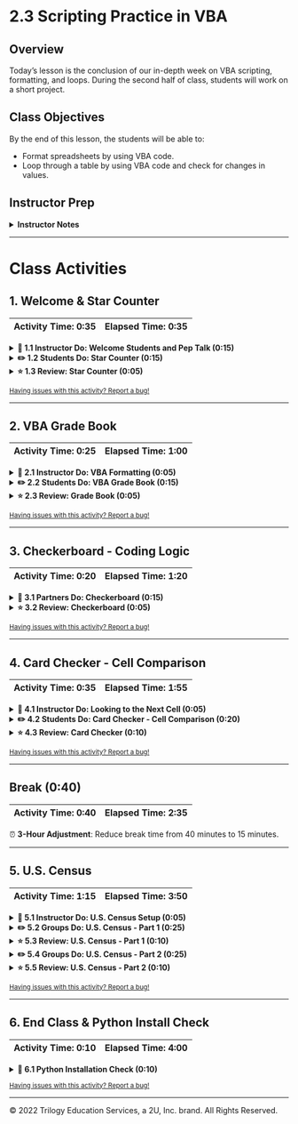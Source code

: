 # 2.3 Scripting Practice in VBA

## Overview

Today’s lesson is the conclusion of our in-depth week on VBA scripting, formatting, and loops.
During the second half of class, students will work on a short project.

## Class Objectives

By the end of this lesson, the students will be able to: 

* Format spreadsheets by using VBA code.
* Loop through a table by using VBA code and check for changes in values.

## Instructor Prep

<details>
  <summary><strong>Instructor Notes</strong></summary>

* You may find that this lesson falls on a weekday due to a holiday shifting the course schedule. If so, we have provided notes within the lesson plan that will allow you to **easily adjust the length of the lesson to fit into a weekday class**.

  * Be on the lookout for a **3-Hour Adjustment** note at the top of activities in this lesson plan. If this class is being taught on a weekday, please follow the directions found in the note. Keep in mind that breaks will be reduced from 40 minutes to the typical 15 minutes for a weekday class as well.

  * Shortening these activities could potentially prevent students from finishing them, so please remind them to use office hours to clear up any questions.

* In preparation for 3.1, TAs should use today to confirm each student's Python environment. The installation for Python will generally lead to a few issues, especially for Windows users. To help minimize issues, students will be given the installation guide at the beginning of class. Ask that they confirm their install with a TA during the break or today’s office hours. A common issue is the lack of PATH variable set for Anaconda.

* Students will spend much of today's class working in groups on a small-scale project that covers everything that they have learned so far. While this activity may be challenging, it will be a good indicator of how well the students will be able to handle this week's homework.

* Coding can be stressful, and many of your students may be feeling the pressure of learning so much in such a short amount of time. Keep them confident and motivated. Make jokes, and try to keep them smiling. Assure them that perseverance is a critical facet of programming. Any code will function eventually, as long as you keep at it.

* This lesson marks the first time we will be offering students a significant portion of the class time to complete a small-scale project. Be sure to set concrete stopping points where you bring everyone in the class back together to go over individual parts of the code. This ensures no student or group is left behind if they are struggling.

* Please reference our [Student FAQ](../../../05-Instructor-Resources/README.md#unit-02-vba-scripting) for answers to questions frequently asked by students of this program. If you have any recommendations for additional questions, feel free to log an issue or a pull request with your desired additions.

* Lastly, as a reminder, these slideshows are for **instructor use only**; when distributing slides to students, please first export the slides to a PDF file. You may then distribute the PDF file through Slack.

</details>

- - -

# Class Activities

## 1. Welcome & Star Counter

| Activity Time:       0:35 |  Elapsed Time:      0:35  |
|---------------------------|---------------------------|

<details>
  <summary><strong>📣 1.1 Instructor Do: Welcome Students and Pep Talk (0:15)</strong></summary>

* Welcome your class to their final day of VBA.

* Before you begin class, send out [Conda_Installation.md](../../../00-Prework/Conda_Installation.md) to make sure their Python environment is installed before the start of the next class.

  * To verify the installation of the Python environments, students can type into their terminal or git-bash:

  ```sh
  conda list | grep jupyter
  # Or to search a specific environment by name,
  # first list all defined virtual environments:
  conda env list
  # Then use the name of an environment as the argument to the -n parameter:
  conda list -n PythonData | grep jupyter
  ```

  * Ask students to find a TA before they leave for the day and to verify that their Python environment is ready for the next class.

  * Ask students to seek out a TA during the break or office hours if they have any installation issues.

  * Assure students that there will be enough time to work through this during the break, so they don't worry about it during the VBA activities.

* Students have probably noticed that this unit has been more challenging than the previous one. They may even be feeling a little stressed out or frustrated. Let them know that everything is going to be okay. For many of them, this week marks their first foray into programming, and no one expects perfection on the first go. Reassure them that as long as they put in the hours to practice and don’t give up hope, they will come out of this week with a strong understanding of basic programming.

* Open the [slideshow](https://docs.google.com/presentation/d/1s1B-vc1c0XmWl0jDrU55LapwJMJrrIViGTxDhrtu_FM/edit?usp=sharing), and go through the slides. Along the way, explain the following:

  * Tell students that programming takes time to learn, and trying to learn everything at the last minute is tough. 

  * Explain that it’s important that students study correctly, and if something takes too long, they should ask for help.

  * Have students try to explain what a `for` loop does. Use the slides to provide a visualization of how a `for` loop works.

  * Have students try to explain what a nested `for` loop does. Use the slides to provide a visualization of how a nested `for` loop works.

  * Finally, answer any questions that students may have.

</details>

<details>
  <summary><strong>✏️ 1.2 Students Do: Star Counter (0:15)</strong></summary>

* Start today's class off with a short warm-up and review of what we covered during our last two meetings.

* We'll be sending students an Excel spreadsheet containing 50 rows of "review data" for Spanish and French online language courses. Using their knowledge of VBA, students will determine the total number of stars that each user gave their respective program; they will then find the total number of stars both programs received.

* The following GIF captures the resulting spreadsheet: 

![StarCounter Gif](Images/StarCounter.gif)

* **Files**

  * [Activities/01-Stu_StarsCounter/README.md](Activities/01-Stu_StarsCounter/README.md)
  * [Activities/01-Stu_StarsCounter/Unsolved/star_counter.xlsm](Activities/01-Stu_StarsCounter/Unsolved/star_counter.xlsm)

* **Instructions**

  * Create a VBA script that counts the number of "Full Stars" per row and enters the count into the Total column. Starter code is provided, but feel free to start from scratch if you want an extra challenge :-).

* **Bonus**

  * Instead of hard-coding the last number of the loop, use VBA to determine the last row automatically (so, do not use `for i = 2 to 51`)

  * Create two charts:

    *  Create a bar chart to check if there is a relationship between program type and rating 

    * Create a line graph to check if there is a relationship between review date and rating

* **Hints**

  * You will need to use a nested `for` loop.

  * You will need to create a variable to hold the number of stars and you will need to continually reset this variable at the start of each row.

</details>

<details>
  <summary><strong>⭐ 1.3 Review: Star Counter (0:05)</strong></summary>

* Open up [01-Stu_StarsCounter/StarCounter_Solved_WithVBA](Activities/01-Stu_StarsCounter/Solved/star_counter_with_VBA.xlsm), go through the code with your class, and check for any questions.

* In your discussion of the basic solution, be sure to point out the following:

  * The code loops through Rows 2 to 51 in our first loop.

  * For each row in the first loop, the code then loops through Columns 4 to 8 for that row within the second loop.

  * Every time we find a "Full-Star" value within a column, we add one to our `StarCounter`.

  * The value of `StarCounter` is placed within a new cell after the conclusion of the second loop, and then we move on to the next value in the first loop.

  ```vb
  Sub StarCounter()

    ' Create a variable to hold the StarCounter. We will repeatedly use this.
    dim StarCounter as Integer

    ' Loop through each row
    for i = 2 to 51

      ' Initially set the StarCounter to be 0 for each row
      StarCounter = 0

      ' While in each row, loop through each star column
      for j = 4 to 8

        ' If a column contains the word "Full-Star"...
        if (Cells(i, j).value = "Full-Star") then

          ' Add 1 to the StarCounter
          StarCounter = StarCounter + 1

        end if

      Next j

      ' Once we've iterated through each column in row i, print the value in the total column.
    Cells(i, 9).value = StarCounter

    Next i

  End Sub
  ```

* Data Source: Dataset generated by Trilogy Education Services, LLC.


</details>

<sub>[Having issues with this activity? Report a bug!](https://form.jotform.com/200705887599168?activityOr=1+-+Welcome+%26+Star+Counter&lessonpageTitle=Scripting+Practice+in+VBA&lessonpageNumber=2.3&whereIs=DataViz-Lesson-Plans+GitHub&typeA18=https%3A%2F%2Fgithub.com%2Fcoding-boot-camp%2FDataViz-Lesson-Plans%2Fblob%2Fv1.1%2FDataviz-Lesson-Plans%2F01-Lesson-Plans%2F02-VBA-Scripting%2F3%2FLessonPlan.md)</sub>

- - -

## 2. VBA Grade Book

| Activity Time:       0:25 |  Elapsed Time:      1:00  |
|---------------------------|---------------------------|

<details>
  <summary><strong>📣 2.1 Instructor Do: VBA Formatting (0:05)</strong></summary>

* Not only can we use VBA to change the values within cells, but we can also easily code in formatting with a variety of functions.

* The following image captures four unformatted columns:

  ![Without Formatting](Images/WithoutFormatting-VBA.png)

* Open [02-Ins_Formatter/formatter.xlsm](Activities/02-Ins_Formatter/Solved/formatter.xlsm) in Excel, and explain to students how we can use VBA to fill each of these cells with their respective colors.

  * Within the VBA editor, write the following code:

  ```vba
  Sub formatter()

    ' Set the Font color to Red
    Range("A1").Font.ColorIndex = 3

    ' Set the Cell Colors to Red
    Range("A2:A5").Interior.ColorIndex = 3

  ```

* Check if your students can guess what this code will do.

  * “The text in cell A1 will be colored red.”

  * “The interiors of cells A2 to A5 will be filled with red as well.”

  * The following GIF demonstrates the result of our code:

  ![Paint the Cells Red](Images/PaintTheCellsRed.gif)

  * Your students may be wondering about the value "3" and how it corresponds to the color red. The answer is that Excel has divided its palette into 56 colors and assigned each color a numeric value. Your students can find a helpful chart for these values by following [this link](http://dmcritchie.mvps.org/excel/colors.htm).

* Now that your students have a guide to the colors, have them help you create the code that will color Columns B, C, and D.

  * The following GIF captures the result of our code:

  ![Paint the Cell Rainbow](Images/PaintTheCellRainbow.gif)

  * Point out how the code is mostly the same as when we painted the cells red; the only values that change are the cells referenced and the numeric color values.

* Check if your students have any questions regarding VBA formatting before moving on to the next activity.

</details>

<details>
  <summary><strong>✏️ 2.2 Students Do: VBA Grade Book (0:15)</strong></summary>

* Now, your students will create an Excel application that checks a fictional student's grade and performs actions based on the grade.

* The following GIF captures this application in action:

  ![Grade Book](Images/GradeBook.gif)

* Once you have guided students through an example of how this application will function, send out the starter file and instructions.

* **Files**

  * [Activities/03-Stu_Gradebook-Conditionals/README.md](Activities/03-Stu_Gradebook-Conditionals/README.md)
  * [Activities/03-Stu_Gradebook-Conditionals/Unsolved/grader.xlsm](Activities/03-Stu_Gradebook-Conditionals/Unsolved/grader.xlsm)

* **Instructions**

  * Using `grader.xlsm` as a starting point, create a grade calculator using **conditionals**. This calculator will convert a student's numeric grade into a letter grade and then style the resulting cell accordingly.

* If the score is 90 or higher:
  * Add an "A" in the letter grade cell.
  * Fill the Pass/Warning/Fail cell with the color green.
  * Add the text “Pass” to the Pass/Warning/Fail cell.

* If the score is between 80 and 89: 
  * Add a "B" in the letter grade cell.
  * Fill the Pass/Warning/Fail cell with the color green. 
  * Add the text “Pass” to the Pass/Warning/Fail cell.
  * Note that the number range is inclusive, so a score up to 89.9 will stay in the "B" grade range and not be rounded up.

* If the score is between 70 and 79 (inclusive): 
  * Add a "C" in the letter grade cell. 
  * Fill the Pass/Warning/Fail cell with the color yellow.
  * Add the text "Warning" to the Pass/Warning/Fail cell.

* Finally, if the score is below 70:
  * Add an “F” in the letter grade cell. 
  * Fill the Pass/Warning/Fail cell with the color red. 
  * Add the text “Fail” to the Pass/Warning/Fail cell.

* **Bonus**

  * Create a second button that resets the grades to the original state and then establishes the previous grade in a row labeled "Last Grade."

</details>

<details>
  <summary><strong>⭐ 2.3 Review: Grade Book (0:05)</strong></summary>

* Open  [03-Stu_Gradebook-Conditionals/graderSolved.xlsm](Activities/03-Stu_Gradebook-Conditionals/Solved/grader.xlsm), go through the code with your class, and check for any questions.

* While discussing the solution, be sure to cover the following points:

  * Point out how you are modifying the formatting and value of Cells B2 and C2 based on the value stored within A2. When the value of A2 changes, so does the formatting and value of Cells B2 and C2.

  * Due to the number of possible inputs, our code includes plenty of conditionals to account for every possible letter grade, for example:

```vb
Sub GradeBook()

  ' Check if the student's grade is greater than or equal to 90...
  If Cells(2, 2).Value >= 90 Then

      ' Establish that the grade is Passing
      Cells(2, 3).Value = "Pass"

      ' Color the Passing grade green
      Cells(2, 3).Interior.ColorIndex = 4

      ' Set the letter grade to "A"
      Cells(2, 4).Value = "A"

  ' Check if the student's grade is greater than or equal to 80...
  ElseIf Cells(2, 2).Value >= 80 Then

      ' Establish that the grade is Passing
      Cells(2, 3).Value = "Pass"

      ' Color the Passing grade green
      Cells(2, 3).Interior.ColorIndex = 4

      ' Set the letter grade to "B"
      Cells(2, 4).Value = "B"
```

  * For the bonus, the code needs to collect the previous values of A2, B2, and C2 before moving the values into three new cells and then clearing the information stored in Row 2.

</details>

<sub>[Having issues with this activity? Report a bug!](https://form.jotform.com/200705887599168?activityOr=2+-+VBA+Grade+Book&lessonpageTitle=Scripting+Practice+in+VBA&lessonpageNumber=2.3&whereIs=DataViz-Lesson-Plans+GitHub&typeA18=https%3A%2F%2Fgithub.com%2Fcoding-boot-camp%2FDataViz-Lesson-Plans%2Fblob%2Fv1.1%2FDataviz-Lesson-Plans%2F01-Lesson-Plans%2F02-VBA-Scripting%2F3%2FLessonPlan.md)</sub>

- - -

## 3. Checkerboard - Coding Logic

| Activity Time:       0:20 |  Elapsed Time:      1:20  |
|---------------------------|---------------------------|

<details>
  <summary><strong>👥 3.1 Partners Do: Checkerboard (0:15)</summary></strong>

* Emphasize to students that this next activity is designed to help them understand coding logic; the VBA formatting involved is secondary to the underlying logic.

* Students must create an 8-by-8 checkerboard pattern using only VBA scripts. This means creating a script that formats cells based on whether they are even or odd. Open [04-Stu_Checkerboard-CodingLogic/checkerboard_solved.xlsm](Activities/04-Stu_Checkerboard-CodingLogic/Solved/checkerboard.xlsm), and demonstrate the solution.

  * The following GIF captures the demonstration of the solution.

  ![CheckerBoard](Images/CheckerBoard.gif)

* **Instructions**

  * Using VBA scripts, create an 8-by-8 grid with alternating red and black squares.

* **Hints**

  * You will need to use nested `for` loops, conditionals, the `MOD()` function, and formatting to create the board.

  * This is a tricky problem! Try to pseudocode a plan first.

    * Unlike previous activities, this one can be solved in many different ways. While some methods may be more efficient, simply finding a solution to the problem is a great start!

</details>

<details>
  <summary><strong>⭐ 3.2 Review: Checkerboard (0:05)</strong></summary>

* Open the [04-Stu_Checkerboard-CodingLogic/checkerboard_solved.xlsm](Activities/04-Stu_Checkerboard-CodingLogic/Solved/checkerboard.xlsm), review the code with your class, and check for any questions.

* While discussing this activity's solution, note that this is not the “correct” or “optimal” way to solve this problem. Check in with students as you go, and ask if they did anything differently.

* Be sure to cover the following points:

  * This solution uses two `for` loops, a variable, and an `if-else` conditional.

  * With each iteration of our loops, the variable goes up by one.

  * If the variable is even, the cell is formatted to be black. Otherwise, it is formatted to be red.

```vb
Sub CheckerBoard()

  ' Setup a counter to track cell number
  Dim cellnumber as Integer
  Dim i, j As Integer
  cellnumber = 1

  ' Loop through each row of the board
  For i = 1 to 8

    ' Loop through each column of the board
    For j = 1 to 8

      ' If we are on a cell that is divisible by 2 then color it black
      If (cellnumber Mod 2 = 0) then

        Cells(i, j).Interior.ColorIndex = 1

      ' Otherwise color it red
      Else

        Cells(i, j).Interior.ColorIndex = 3

      End if

      ' Add one to our cell number each time
      cellnumber = cellnumber + 1

    Next j

    ' Whenever we start on a new row, we also add one to the cell number (to create the alternation)
    cellnumber = cellnumber + 1

  Next i

End Sub
```

</details>

<sub>[Having issues with this activity? Report a bug!](https://form.jotform.com/200705887599168?activityOr=3+-+Checkerboard+-+Coding+Logic&lessonpageTitle=Scripting+Practice+in+VBA&lessonpageNumber=2.3&whereIs=DataViz-Lesson-Plans+GitHub&typeA18=https%3A%2F%2Fgithub.com%2Fcoding-boot-camp%2FDataViz-Lesson-Plans%2Fblob%2Fv1.1%2FDataviz-Lesson-Plans%2F01-Lesson-Plans%2F02-VBA-Scripting%2F3%2FLessonPlan.md)</sub>

- - -

## 4. Card Checker - Cell Comparison

| Activity Time:       0:35 |  Elapsed Time:      1:55  |
|---------------------------|---------------------------|

<details>
  <summary><strong>📣 4.1 Instructor Do: Looking to the Next Cell (0:05)</strong></summary>

* When looping through rows and/or columns, it can be necessary to check for changes and then run some alternative code based on those changes.

  * For example, you might want to count how many cells in a column contain a specific value. One way to do this is to loop through the cells, comparing each cell to the one below it, and add 1 to a counter if both cells match.

* Open up [05-Ins_NextCells/NextCells.xlsx](Activities/05-Ins_NextCells/Solved/next_cells.xlsx), and copy the code from [05-Ins_NextCells/NextCells.vbs](Activities/05-Ins_NextCells/Solved/next_cells.vbs) into the VBA editor.

* The following image captures the contents of the Excel file. 

![CheckingCells](Images/CheckingCells.png)

* Go through the code with your students.

  * Point out how we are looping through the rows in the first column and printing a message to the screen whenever the value changes from one row to the next.

  * Feel free to change the column variable to 2 and then 3 to show students how this code is checking for changes against the previous value (Texas versus New York, New York versus Nebraska, Nebraska versus Texas)

* Check for any questions before moving on to the next activity.

</details>

<details>
  <summary><strong>✏️ 4.2 Students Do: Card Checker - Cell Comparison (0:20)</strong></summary>

* This activity is designed to solidify how important it is to check for changes in cell values and perform calculations whenever those changes occur.

* Students will use a VBA script to create a summary table based on a series of values stored in an Excel spreadsheet, as captured in the following GIF:

![CreditCardChecker](Images/CreditCardChecker.gif)

* Once you have demonstrated to students what they will be working to accomplish, send out the data file and instructions for this activity.

* **Files**

  * [Activities/06-Stu_CreditCardChecker-CellComparison/README.md](Activities/06-Stu_CreditCardChecker-CellComparison/README.md)
  * [Activities/06-Stu_CreditCardChecker-CellComparison/Unsolved/credit_charges.xlsm](Activities/06-Stu_CreditCardChecker-CellComparison/Unsolved/credit_charges.xlsm)

* **Instructions**

  * Create a VBA script that will process the credit card purchases by identifying each of the unique brands listed.

  * For the _basic_ assignment, create a single pop-up message for each of the credit card brands listed by looping through the list.

  * For the _advanced_ assignment, add up the total value of credit card purchases for each brand, and put the information in the summary table.

</details>

<details>
  <summary><strong>⭐ 4.3 Review: Card Checker (0:10)</strong></summary>

* Open up [06-Stu_CreditCardChecker-CellComparison/Solved/credit_charges.xlsm](Activities/06-Stu_CreditCardChecker-CellComparison/Solved/credit_charges.xlsm), review the code with your class, and check for any questions.

* Cover the following key points in your review of this activity:

  * The code loops through all of the rows containing credit card purchases.

  * The code then checks for instances when the contents of a cell in Column A do not match the contents of the cell in the following row.

  * Whenever the contents of the two cells do not match, we print the contents of the first cell to a message box before continuing.

  ```vb
  Sub credit_card()

    ' Set an initial variable for holding the brand name
    Dim Brand_Name As String

    ' Loop through all credit card purchases
    For i = 2 To 101

      ' Check if we are still within the same credit card brand, if we are not...
      If Cells(i + 1, 1).Value <> Cells(i, 1).Value Then

        ' Message Box the unique Bank Name
        MsgBox(Cells(i, 1).Value)

      End If

    Next i

  End Sub
  ``

* Cover the following key points for the advanced solution:

  * The code is very similar to the basic solution. The main difference is that it is now adding to the `Brand_Total` variable whenever a different value in Column A is _not_ found.

  * Whenever a change _is_ found, the application will add the value of the final row of the brand to the total before placing the `Brand_Name` and `Brand_Total` into a summary table.

  * The `Summary_Table_Row` variable keeps track of the row where we should print the next line of data so that there is no overwriting.

  ```vb
  Sub credit_card()

    ' Set an initial variable for holding the brand name
    Dim Brand_Name As String

    ' Set an initial variable for holding the total per credit card brand
    Dim Brand_Total As Double
    Brand_Total = 0

    ' Keep track of the location for each credit card brand in the summary table
    Dim Summary_Table_Row As Integer
    Summary_Table_Row = 2

    ' Loop through all credit card purchases
    For i = 2 To 101

      ' Check if we are still within the same credit card brand, if it is not...
      If Cells(i + 1, 1).Value <> Cells(i, 1).Value Then

        ' Set the Brand name
        Brand_Name = Cells(i, 1).Value

        ' Add to the Brand Total
        Brand_Total = Brand_Total + Cells(i, 3).Value

        ' Print the Credit Card Brand in the Summary Table
        Range("G" & Summary_Table_Row).Value = Brand_Name

        ' Print the Brand Amount to the Summary Table
        Range("H" & Summary_Table_Row).Value = Brand_Total

        ' Add one to the summary table row
        Summary_Table_Row = Summary_Table_Row + 1
      
        ' Reset the Brand Total
        Brand_Total = 0

      ' If the cell immediately following a row is the same brand...
      Else

        ' Add to the Brand Total
        Brand_Total = Brand_Total + Cells(i, 3).Value

      End If

    Next i

  End Sub
  ```
* Data Source: Dataset generated by Trilogy Education Services, LLC.

</details>

<sub>[Having issues with this activity? Report a bug!](https://form.jotform.com/200705887599168?activityOr=4+-+Card+Checker+-+Cell+Comparison&lessonpageTitle=Scripting+Practice+in+VBA&lessonpageNumber=2.3&whereIs=DataViz-Lesson-Plans+GitHub&typeA18=https%3A%2F%2Fgithub.com%2Fcoding-boot-camp%2FDataViz-Lesson-Plans%2Fblob%2Fv1.1%2FDataviz-Lesson-Plans%2F01-Lesson-Plans%2F02-VBA-Scripting%2F3%2FLessonPlan.md)</sub>

- - -

## Break (0:40)

| Activity Time:       0:40 |  Elapsed Time:      2:35  |
|---------------------------|---------------------------|

⏰ **3-Hour Adjustment**: Reduce break time from 40 minutes to 15 minutes.

- - -

## 5. U.S. Census

| Activity Time:       1:15 |  Elapsed Time:      3:50  |
|---------------------------|---------------------------|

<details>
  <summary><strong>📣 5.1 Instructor Do: U.S. Census Setup (0:05)</strong></summary>

* For the rest of class, students will work in small groups to create a VBA script that takes an Excel workbook with multiple sheets of U.S. Census data, formats each sheet to improve readability, and then combines all of the data into a single table.

* Let students know that we’ll use Census data throughout the course. Later on, students will learn how to access the data themselves, but for this exercise, we will use precollected data from the Census API.

* Students should place one person from their group in charge of writing the code. This arrangement promotes collaboration and ensures that students work at the same general pace.

* Let students know that this activity will be divided into parts, and we will review each part as a class before moving on.

</details>

<details>
  <summary><strong>✏️ 5.2 Groups Do: U.S. Census - Part 1 (0:25)</strong></summary>

* ⏰ **3-Hour Adjustment**: Skip this **Groups Do** activity, and continue to the Review activity.

* Open up and share the [unsolved](Activities/07-Stu_Census_Pt1/Unsolved/census_data_2016-2019_pt1.xlsm) version of the data. Provide students with a brief description of the workbook, which is captured in the following image:

![Census Part 1 Unsolved](Images/Census_pt1_unsolved.png)

  * This data is not ideally formatted for analysis. For example, the year is contained in the sheet names instead of cells, and the “Place” column contains both the county and state. So, in this activity, the students will create a VBA script to parse the data into a more usable format. 

* Open the solution file [Activities/07-Stu_Census_Pt1/Solved/census_data_2016-2019_pt1.xlsm](Activities/07-Stu_Census_Pt1/Solved/census_data_2016-2019_pt1.xlsm) and show students what they are working towards. Share the following image with the students to use as a reference.

![Census Part 1 Solved](Images/Census_pt1_solved.png)

  * It’s recommended that students first write the code to format a single sheet; then, once they’ve successfully formatted one sheet, modify the code to loop through and format the other worksheets in the workbook.   

* After answering any questions from students, send out the following files and instructions.

* **Files**

  * [Activities/07-Stu_Census_Pt1/README.md](Activities/07-Stu_Census_Pt1/README.md)
  * [Activities/07-Stu_Census_Pt1/Unsolvedcensus_data_2016-2019_pt1.xlsm](Activities/07-Stu_Census_Pt1/Unsolved/census_data_2016-2019_pt1.xlsm)

* **Instructions**

 1. Extract the number before the phrase "\_census_data" to figure out the year.

 2. Add the year to the first column of each spreadsheet.

 3. Split the "Place" column into "County" and "State".

 4. Convert the household and per capita income columns to currency values for all cells.

* **Hints**

  * We will need to use a [For Each loop](https://docs.microsoft.com/en-us/dotnet/visual-basic/language-reference/statements/for-each-next-statement); in Excel, we can use `For Each` to loop over each worksheet in the workbook, no matter how many there are. The syntax to loop over all worksheets is provided below:

  ```vb
    For Each ws In Worksheets
      ' do stuff with the worksheet (ws) '
    Next ws

  ```

  * Get the formatting right on one sheet before creating a loop that formats each sheet within your workbook.

  * If you’d like a helpful resource about looping through all worksheets in a workbook, check out this [documentation](https://support.microsoft.com/en-us/help/142126/macro-to-loop-through-all-worksheets-in-a-workbook).

</details>

<details>
  <summary><strong>⭐ 5.3 Review: U.S. Census - Part 1 (0:10)</strong></summary>

* ⏰ **3-Hour Adjustment**: This review activity is now an **Everyone Do**.

  * Spend 20 minutes on this activity.

  * Use this review section as guidance for talking points as you live-code with the students.

  * Be sure to take your time and answer all student questions along the way.

* Open up [07-Stu_Census_Pt1/census_data_2016-2019_pt1.xlsm](Activities/07-Stu_Census_Pt1/Solved/census_data_2016-2019_pt1.xlsm), review the code with your class, and check for any questions.

* Cover the following key points:

  * To loop through all worksheets using VBA, we use a `For Each` loop that loops through the built-in array of `Worksheets`.

```vb
Sub Census_pt1()

    ' --------------------------------------------
    ' LOOP THROUGH ALL SHEETS
    ' --------------------------------------------
    For Each ws In Worksheets
```

  * To collect the year, the code looks at the name of the current worksheet, `ws.Name`, and then splits the name where underscores are used. The code can then place the extracted year by referencing `CensusYear(0)`, since the year is stored at index 0 in the `CensusYear` array.  Note that the code will cause an error if the array is named `Year`, which is why we use a more specific variable name.

```vb
        ' Create a Variable to Hold File Name, Last Row, and Year
        Dim WorksheetName As String

        ' Determine the Last Row
        LastRow = ws.Cells(Rows.Count, 1).End(xlUp).Row

        ' Grabbed the WorksheetName
        WorksheetName = ws.Name
        'MsgBox WorksheetName

        ' Split the WorksheetName
        CensusYear = Split(WorksheetName, "_")
        'MsgBox CensusYear(0)

        ' Add a Column for the Year
        ws.Range("A1").EntireColumn.Insert

        ' Add the word Year to the First Column Header
        ws.Cells(1, 1).Value = "Year"

        ' Add the Year to all rows
        ws.Range("A2:A" & LastRow) = CensusYear(0)
```

  * To collect the place and split it into two columns for county and state, the code adds a new “State” column after "Place" and then renames the headers. Next, it loops through the "Place" column and splits the contents at the comma; then, it places the County value at index 0 into the "County" cell and the State value at index 1 into the "State" cell.

```vb
        ' --------------------------------------------
        ' SPLIT COUNTY AND STATE
        ' --------------------------------------------

        ' Add the State Column after County
        ws.Range("C1").EntireColumn.Insert
        
        ' Rename Place to County
        ws.Cells(1, 2).Value = "County"
        
        ' Label State Column
        ws.Cells(1, 3).Value = "State"

        ' Split County and State and store values in appropriate
        ' column by looping through and renaming each
        For i = 2 To LastRow
            CountyState = ws.Cells(i, 2).Value
            CSSplit = Split(CountyState, ", ")
            'MsgBox CSSplit(1)
            ws.Cells(i, 2).Value = CSSplit(0)
            ws.Cells(i, 3).Value = CSSplit(1)
            ' MsgBox Cells(i, 2)
            ' MsgBox CSSplit(0)

        Next i
```

  * Finally, to add the currency number format to our income data, the code simply loops through all rows from Row 2 on and the two columns that refer to income&mdash;now the sixth and seventh columns in the sheet&mdash;and applies the "Currency" style.

```vb
        ' --------------------------------------------
        ' CORRECT THE CURRENCY FORMAT
        ' --------------------------------------------

        ' Add the currency
        For i = 2 To LastRow

            ' For columns Household and Per Capita Income only
            For j = 6 To 7

                ws.Cells(i, j).Style = "Currency"

            Next j

        Next i
```

* Send out the code for this part of the activity so that any groups that may have fallen behind can move on to Part 2.

Data Source: [U.S. Census API - ACS 5-Year Estimates 2016-2019](https://www.census.gov/data/developers/data-sets/census-microdata-api.ACS_5-Year_PUMS.html)

</details>

<details>
  <summary><strong>✏️ 5.4 Groups Do: U.S. Census - Part 2 (0:25)</strong></summary>

* ⏰ **3-Hour Adjustment**: Skip this **Groups Do** activity, and continue to the Review activity.

* In this second part of the project, students will be combining all the worksheets into one massive table in a new sheet.

  * They will need to loop through each sheet, select each row of data, and move it into the new sheet.

  * The following image captures the resulting spreadsheet:

![Census Part 2](Images/CensusPart2.png)

* Once you’ve described the solved version of the activity, send out the following file and instructions:

* **Files**

  * [08-Stu_Census_Pt2/census_data_2016-2019_pt2.xlsm](Activities/08-Stu_Census_Pt2/Unsolved/census_data_2016-2019_pt2.xlsm)

* **Instructions**

  1. Loop through every worksheet, and select the year contents.

  2. Copy the year contents, and paste them into the `Combined_Data` tab

</details>

<details>
  <summary><strong>⭐ 5.5 Review: U.S. Census - Part 2 (0:10)</strong></summary>

* ⏰ **3-Hour Adjustment**: This review activity is now an **Everyone Do**.

  * Spend 20 minutes on this activity.

  * Use this review section as guidance for talking points as you live-code with the students.

  * Be sure to take your time and answer all student questions along the way.

* Open up [Activities/08-Stu_Census_Pt2/census_data_2016-2019_pt2.xlsx](Activities/08-Stu_Census_Pt2/Unsolved/census_data_2016-2019_pt2.xlsm) and [08-Stu_Census_Pt2/census_pt2.vbs](Activities/08-Stu_Census_Pt2/Solved/census_pt2.vbs), and combine them into one file. Now, review the combined solution with your class, and check for any questions.

* Cover the following key points for this part of the activity:

  * The code sets a variable for the location of the "Combined_Data" worksheet in the workbook. If this sheet has not been created, the code should return an error.

  * Once again, the code uses a `For Each` loop to move through each worksheet in the workbook.

  * The code finds the final row on each sheet and then collects all the data on the sheet before transplanting it into the combined sheet.

```vb
Sub Census_pt2()

    ' Add a sheet named "Combined Data"
    Sheets.Add.Name = "Combined_Data"
    'move created sheet to be first sheet
    Sheets("Combined_Data").Move Before:=Sheets(1)
    ' Specify the location of the combined sheet
    Set combined_sheet = Worksheets("Combined_Data")

    ' Loop through all sheets
    For Each ws In Worksheets

        ' Find the last row of the combined sheet after each paste
        ' Add 1 to get first empty row
        lastRow = combined_sheet.Cells(Rows.Count, "A").End(xlUp).Row + 1

        ' Find the last row of each worksheet
        ' Subtract one to return the number of rows without header
        lastRowYear = ws.Cells(Rows.Count, "A").End(xlUp).Row - 1

        ' Copy the contents of each year sheet into the combined sheet
        combined_sheet.Range("A" & lastRow & ":K" & ((lastRowYear - 1) + lastRow)).Value = ws.Range("A2:K" & (lastRowYear + 1)).Value

    Next ws

    ' Copy the headers from sheet 1
    combined_sheet.Range("A1:K1").Value = Sheets(2).Range("A1:K1").Value
    
    ' Autofit to display data
    combined_sheet.Columns("A:K").AutoFit

End Sub
```

Data Source: [U.S. Census API - ACS 5-Year Estimates 2016-2019](https://www.census.gov/data/developers/data-sets/census-microdata-api.ACS_5-Year_PUMS.html)

</details>

<sub>[Having issues with this activity? Report a bug!](https://form.jotform.com/200705887599168?activityOr=5+-+Crypto+Kennel&lessonpageTitle=Scripting+Practice+in+VBA&lessonpageNumber=2.3&whereIs=DataViz-Lesson-Plans+GitHub&typeA18=https%3A%2F%2Fgithub.com%2Fcoding-boot-camp%2FDataViz-Lesson-Plans%2Fblob%2Fv1.1%2FDataviz-Lesson-Plans%2F01-Lesson-Plans%2F02-VBA-Scripting%2F3%2FLessonPlan.md)</sub>

- - -

## 6. End Class & Python Install Check

| Activity Time:       0:10 |  Elapsed Time:      4:00  |
|---------------------------|---------------------------|

<details>
  <summary><strong>🎉 6.1 Python Installation Check (0:10)</strong></summary>

* ⏰ **3-Hour Adjustment**: Reduce time to 5 minutes.

* Before dismissing class, ask students to verify their Python installations:
  * Windows: Click Start, and search or select Anaconda Navigator from the menu.
  * macOS: Click Launchpad, then select Anaconda Navigator, or use Cmd+Space to open Spotlight Search and type “Navigator” to initiate the program.
* If any students cannot open Anaconda Navigator, ask them to stay behind for office hours.

* During office hours, send out the link to the [Anaconda Install Guide](../../../00-Prework/Conda_Installation.md), and have the students run through the Anaconda installation guide.

* Instructional staff should help guide students through the install process during this time.

</details>

<sub>[Having issues with this activity? Report a bug!](https://form.jotform.com/200705887599168?activityOr=6+-+End+Class+%26+Python+Install+Check&lessonpageTitle=Scripting+Practice+in+VBA&lessonpageNumber=2.3&whereIs=DataViz-Lesson-Plans+GitHub&typeA18=https%3A%2F%2Fgithub.com%2Fcoding-boot-camp%2FDataViz-Lesson-Plans%2Fblob%2Fv1.1%2FDataviz-Lesson-Plans%2F01-Lesson-Plans%2F02-VBA-Scripting%2F3%2FLessonPlan.md)</sub>

- - -

© 2022 Trilogy Education Services, a 2U, Inc. brand. All Rights Reserved.
